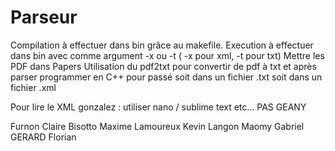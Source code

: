 # Parseur

Compilation à effectuer dans bin grâce au makefile. Execution à effectuer dans bin avec comme argument -x ou -t ( -x pour xml, -t pour txt)
Mettre les PDF dans Papers
Utilisation du pdf2txt pour convertir de pdf à txt et après parser programmer en C++ pour passé soit dans un fichier .txt soit dans un fichier .xml

Pour lire le XML gonzalez : utiliser nano / sublime text etc... PAS GEANY

Furnon Claire
Bisotto Maxime
Lamoureux Kevin
Langon Maomy Gabriel
GERARD Florian
